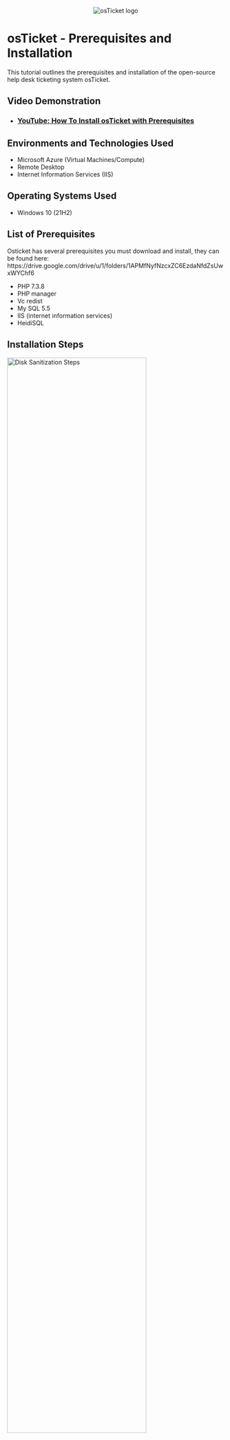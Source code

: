 <p align="center">
<img src="https://i.imgur.com/Clzj7Xs.png" alt="osTicket logo"/>
</p>

<h1>osTicket - Prerequisites and Installation</h1>
This tutorial outlines the prerequisites and installation of the open-source help desk ticketing system osTicket.<br />


<h2>Video Demonstration</h2>

- ### [YouTube: How To Install osTicket with Prerequisites](https://www.youtube.com)

<h2>Environments and Technologies Used</h2>

- Microsoft Azure (Virtual Machines/Compute)
- Remote Desktop
- Internet Information Services (IIS)

<h2>Operating Systems Used </h2>

- Windows 10</b> (21H2)

<h2>List of Prerequisites</h2>
Osticket has several prerequisites you must download and install,
they can be found here: https://drive.google.com/drive/u/1/folders/1APMfNyfNzcxZC6EzdaNfdZsUwxWYChf6

- PHP 7.3.8
- PHP manager
- Vc redist
- My SQL 5.5
- IIS (internet information services)
- HeidiSQL

<h2>Installation Steps</h2>

<p>
<img src="https://i.imgur.com/DJmEXEB.png" height="80%" width="80%" alt="Disk Sanitization Steps"/>
</p>
<p>
In your micorsoft azure vitual machine, go to the control panel. Select "programs", then "programs and features", then "turn windows features on and off. a new window should come up
</p>
<br />

<p>
<![Screenshot 2024-06-27 100233](https://github.com/Alex070902/osticket-prereqs/assets/173719378/2dcf687f-7376-4ee0-8b57-eb1387ab79c5)
>
</p>
<p>
In this new window, scroll down to the folder called "internet information services" and check the box. Expand this folder, then do the same for "worldwide web services" and "application development features". Check the folder called "CGI", then go to the folder called "common http features and make sure everything in there is checked. Select "ok" (NOTE: To make sure you installed this correctly, type 127.0.0.1 in a web browser and a special webpage should show up. If this doesnt happen you may have to try reinstalling)
</p>
<br />

<p>
<img src="https://i.imgur.com/DJmEXEB.png" height="80%" width="80%" alt="Disk Sanitization Steps"/>
</p>
<p>
Next download and install php manager, and the rewrite module.
</p>
<br />

<p>
<img src="https://i.imgur.com/DJmEXEB.png" height="80%" width="80%" alt="Disk Sanitization Steps"/>
</p>
<p>
Create a new directory in the C drive (C:\PHP) then download php 7.3.8 (extract all the files into the directory you just created, C:\PHP)
</p>
<br />

<p>
<img src="https://i.imgur.com/DJmEXEB.png" height="80%" width="80%" alt="Disk Sanitization Steps"/>
</p>
<p>
Download and instal vc redist x86
</p>
<br />

<p>
<img src="https://i.imgur.com/DJmEXEB.png" height="80%" width="80%" alt="Disk Sanitization Steps"/>
</p>
<p>
Download Mysql and launch the setup. Choose "typical setup" then check the "launch mysql instance configuration" box. When it's launched, click standard configuration. Create a root password (dont forget it) then click next and execute.
</p>
<br />

<p>
<img src="https://i.imgur.com/DJmEXEB.png" height="80%" width="80%" alt="Disk Sanitization Steps"/>
</p>
<p>
Now its time to register PHP with IIS. First run IIS as an administrator, then double click "php manager". Then click "register new php version" click the 3 dots to the right and browse to the c drive in that folder where you extracted the php files. In this folder will be a file called "php.cgi". Open this (note: be sure to restart iis whenever you install/ change anything)
</p>
<br />

<p>
<img src="https://i.imgur.com/DJmEXEB.png" height="80%" width="80%" alt="Disk Sanitization Steps"/>
</p>
<p>
Download os ticket folder, find another folder inside called "upload". open anoter window in file explorer. go back to the c drive and find a foler called "inetpub" then "wwwroot". go back to the other window and drag the "upload" folder into the "wwwroot" folder, then rename the "upload" folder to "osticket". (restart iis)
</p>
<br />

<p>
<img src="https://i.imgur.com/DJmEXEB.png" height="80%" width="80%" alt="Disk Sanitization Steps"/>
</p>
<p>
Back in iis, navigate to the left side, click sites > default > osticket. While "osticket" is highlighed navigate to the right and click "browse". If done properly, you should see a new osticket window pop up.
</p>
<br />

<p>
<img src="https://i.imgur.com/DJmEXEB.png" height="80%" width="80%" alt="Disk Sanitization Steps"/>
</p>
<p>
Go back to the "osticket" folder in iis and select "php manager" once again. Click "enable or disable an extension" at the bottom. Enabke "php_imap.dll", "php_intl.dll", and "php_opcache.dll". Once you do this refresh the page in osticket to make sure the changes stick.
</p>
<br />

<p>
<img src="https://i.imgur.com/DJmEXEB.png" height="80%" width="80%" alt="Disk Sanitization Steps"/>
</p>
<p>
Go back to the wwwroot folder and find your "osticket" folder. In this folder is another one called include. Double click it and find a file called "os-sampleconfig.php", change the name to "os-config.php". (it may be a good idea to change permissions for certain users)
</p>
<br />

<p>
<img src="https://i.imgur.com/DJmEXEB.png" height="80%" width="80%" alt="Disk Sanitization Steps"/>
</p>
<p>
You should still be in the first screen in the os ticket window (most of the extensions should be enabled too) after this, youll be brought to a screen where youll have to fill out a buch of information. at the bottom however, under "database settings" youll need to setup your database using heidisql
</p>
<br />

<p>
<img src="https://i.imgur.com/DJmEXEB.png" height="80%" width="80%" alt="Disk Sanitization Steps"/>
</p>
<p>
Download and install heidiSql, then open it. Navigate to the bottom left of the screen wher eit says "new", and login using the same information as you did in  mysql, then click open. finish setting up in the browser by creating a database in heidisql. click "install" at the bottom
</p>
<br />

<p>
<img src="https://i.imgur.com/DJmEXEB.png" height="80%" width="80%" alt="Disk Sanitization Steps"/>
</p>
<p>
Lorem ipsum dolor sit amet, consectetur adipiscing elit, sed do eiusmod tempor incididunt ut labore et dolore magna aliqua. Ut enim ad minim veniam, quis nostrud exercitation ullamco laboris nisi ut aliquip ex ea commodo consequat. Duis aute irure dolor in reprehenderit in voluptate velit esse cillum dolore eu fugiat nulla pariatur.
</p>
<br />

